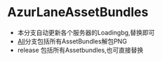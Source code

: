 # AzurLaneAssetBundles
* 本分支自动更新各个服务器的Loadingbg,替换即可
* [All](https://github.com/liusj5257/AzurLaneAssetBundles/tree/All)分支包括所有AssetBundles解包PNG
* release 包括所有Assetbundles,也可直接替换
